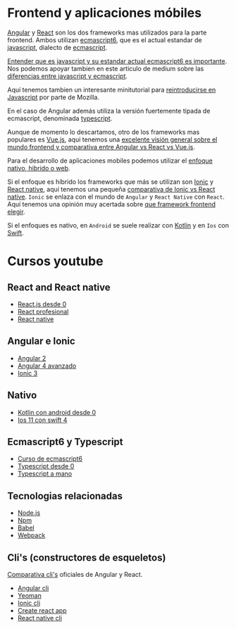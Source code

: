 Frontend y aplicaciones móbiles
================================

[Angular](https://angular.io/) y [React](https://reactjs.org/) son los dos frameworks mas utilizados para la parte frontend. 
Ambos utilizan [ecmascript6](http://es6-features.org), que es el actual estandar de [javascript](https://es.wikipedia.org/wiki/JavaScript), 
dialecto de [ecmascript](https://www.ecma-international.org/publications/standards/Ecma-262.htm).

[Entender que es javascript y su estandar actual ecmascript6 es importante](https://carlosazaustre.es/ecmascript-6-el-nuevo-estandar-de-javascript/). Nos podemos apoyar tambien en este articulo de medium sobre las [diferencias entre javascript y ecmascript](https://medium.freecodecamp.org/whats-the-difference-between-javascript-and-ecmascript-cba48c73a2b5).

Aquí tenemos tambien un interesante minitutorial para [reintroducirse en Javascript](https://developer.mozilla.org/en-US/docs/Web/JavaScript/A_re-introduction_to_JavaScript) por parte de Mozilla.

En el caso de Angular además utiliza la versión fuertemente tipada de ecmascript, denominada [typescript](https://www.typescriptlang.org/).

Aunque de momento lo descartamos, otro de los frameworks mas populares es [Vue.js](https://vuejs.org/), aqui tenemos una [excelente visión general sobre el mundo frontend y comparativa entre Angular vs React vs Vue.js](https://www.youtube.com/watch?v=REmltoDk07g).

Para el desarrollo de aplicaciones mobiles podemos utilizar el [enfoque nativo, hibrido o web](https://nubeser.com/tipos-desarrollo-apps-moviles/).

Si el enfoque es híbrido los frameworks que más se utilizan son [Ionic](https://ionicframework.com/) y [React native](https://facebook.github.io/react-native/), aquí tenemos una pequeña [comparativa de Ionic vs React native](https://labs.beeva.com/escogiendo-un-framework-para-desarrollo-h%C3%ADbrido-ionic-vs-react-native-e69406283549).
`Ionic` se enlaza con el mundo de `Angular` y `React Native` con `React`. Aquí tenemos una opinión muy acertada sobre [que framework frontend elegir](https://www.youtube.com/watch?v=jTtab_rnvic&feature=youtu.be).

Si el enfoques es nativo, en `Android` se suele realizar con [Kotlin](https://kotlinlang.org/) y en `Ios` con [Swift](https://www.apple.com/es/swift/).

Cursos youtube
==============

React and React native
----------------------
* [React.js desde 0](https://www.youtube.com/playlist?list=PLeWI3XlFEVOX6jACDygzApsvigQiDrun8)
* [React profesional](https://www.youtube.com/playlist?list=PLeWI3XlFEVOWvEmuwUZCYhEP6NLIqT2Lp)
* [React native](https://www.youtube.com/playlist?list=PLqB3diFeF20Tjmnl8ASD4edh7r8-Qd5ep)

Angular e Ionic
---------------
* [Angular 2](https://www.youtube.com/playlist?list=PLORQfrS2-ZMeRUeZMcc-rTp6ToiDbicIt)
* [Angular 4 avanzado](https://www.youtube.com/playlist?list=PLORQfrS2-ZMcJsZLmr5Lo-4SUdYFQxlVT)
* [Ionic 3](https://www.youtube.com/playlist?list=PLORQfrS2-ZMdDUtv5I7E3jXvbPCfWbrrN)

Nativo
------
* [Kotlin con android desde 0](https://www.youtube.com/playlist?list=PLfkODrpjGnhmzRSUC5L-M_BjkyavnSKXS)
* [Ios 11 con swift 4](https://www.youtube.com/playlist?list=PLO2KKTlztSAREq51-8QVmmsxe1KGEshyP)

Ecmascript6 y Typescript
------------------------
* [Curso de ecmascript6](https://www.youtube.com/playlist?list=PLIddmSRJEJ0tYYrHQAAeTAmXzj36jxXoF)
* [Typescript desde 0](https://www.youtube.com/watch?v=Xxqh0RoWxNc)
* [Typescript a mano](https://www.youtube.com/playlist?list=PLCKuOXG0bPi2J-C0WPRZdHTG6pareIvV2)

Tecnologias relacionadas
-------------------------
* [Node.js](https://nodejs.org/es/)
* [Npm](https://www.npmjs.com/)
* [Babel](https://babeljs.io/)
* [Webpack](https://webpack.js.org/)

Cli's (constructores de esqueletos)
------------------------------------
[Comparativa cli's](https://medium.jonasbandi.net/angular-vs-react-the-cli-d8af18063006) oficiales de Angular y React.

* [Angular cli](https://cli.angular.io/)
* [Yeoman](http://yeoman.io/)
* [Ionic cli](https://ionicframework.com/docs/cli/)
* [Create react app](https://github.com/facebook/create-react-app)
* [React native cli](https://facebook.github.io/react-native/docs/understanding-cli.html)


